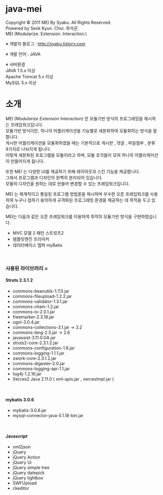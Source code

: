 java-mei
========

Copyright &copy; 2011 MEI By Syaku. All Rights Reserved.<br>
Powered by Seok Kyun. Choi. 최석균.<br>
MEI (Modularize. Extension. Interaction.)<br/>

※ 개발자 블로그 : http://syaku.tistory.com<br>

※ 개발 언어 : JAVA<br/>

※ 서버환경<br>
JAVA 1.5.x 이상<br>
Apache Tomcat 5.x 이상<br>
MySQL 5.x 이상<br/>


# 소개

*MEI (Modularize Extension Interaction)* 란 모듈기반 방식의 프로그래밍을 제시하는 프레임워크입니다.<br>
모듈기반 방식이란, 하나의 어플리케이션을 기능별로 세분화하여 모듈화하는 방식을 말합니다.<br>
게시판 어플리케이션을 모듈화하였을 때는 기본적으로 게시판 , 댓글 , 파일첨부 , 분류 4가지로 나눠지게 됩니다.<br>
이렇게 세분화된 프로그램을 모듈이라고 하며, 모듈 조각들이 모여 하나의 어플리케이션이 만들어지게 됩니다.<br/>

또한 MEI 는 다양한 UI를 제공하기 위해 레이아웃과 스킨 기능을 제공합니다.<br>
그래서 프로그램과 디자인의 완벽히 분리되어 있습니다.<br>
모듈의 디자인을 원하는 데로 만들어 변경할 수 있는 프레임워크입니다.<br/>

MEI 는 체계적이고 통일된 프로그램 방법론을 제시하며 우수한 오픈 프레임워크를 사용하여
누구나 접하기 용의하게 규격화된 프로그래밍 환경을 제공하는 데 목적을 두고 있습니다.<br/>

MEI는 다음과 같은 오픈 프레임워크를 이용하여 최적의 모듈기반 방식을 구현하였습니다.<br>
 * MVC 모델 2 패턴 스트럿츠2 
 * 템플릿엔진 프리마커
 * 데이터베이스 맵퍼 myBatis
<br/>

### 사용된 라이브러리 =

#### Struts 2.3.1.2
 * commons-beanutils-1.7.0.jar
 * commons-fileupload-1.2.2.jar
 * commons-validator-1.3.1.jar
 * commons-chain-1.2.jar
 * commons-io-2.0.1.jar
 * freemarker-2.3.18.jar
 * ognl-3.0.4.jar
 * commons-collections-3.1.jar -> 3.2
 * commons-lang-2.5.jar -> 2.6
 * javassist-3.11.0.GA.jar
 * struts2-core-2.3.1.2.jar
 * commons-configuration-1.6.jar
 * commons-logging-1.1.1.jar
 * xwork-core-2.3.1.2.jar
 * commons-digester-2.0.jar
 * commons-logging-api-1.1.jar
 * log4j-1.2.16.jar
 * Xerces2 Java 2.11.0 ( xml-apis.jar , xercesImpl.jar )
<br/>

#### mybatis 3.0.6
 * mybatis-3.0.6.jar
 * mysql-connector-java-5.1.18-bin.jar
<br/>


#### Javascript
 * xml2json
 * jQuery
 * jQuery Action
 * jQuery Ui
 * jQuery simple tree
 * jQuery datepick
 * jQuery lightbox
 * SWFUpload
 * ckeditor
<br/>
